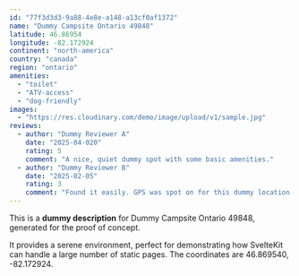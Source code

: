 ```yaml
---
id: "77f3d3d3-9a88-4e8e-a148-a13cf0af1372"
name: "Dummy Campsite Ontario 49848"
latitude: 46.86954
longitude: -82.172924
continent: "north-america"
country: "canada"
region: "ontario"
amenities:
  - "toilet"
  - "ATV-access"
  - "dog-friendly"
images:
  - "https://res.cloudinary.com/demo/image/upload/v1/sample.jpg"
reviews:
  - author: "Dummy Reviewer A"
    date: "2025-04-020"
    rating: 5
    comment: "A nice, quiet dummy spot with some basic amenities."
  - author: "Dummy Reviewer B"
    date: "2025-02-05"
    rating: 3
    comment: "Found it easily. GPS was spot on for this dummy location."
---
```


This is a **dummy description** for Dummy Campsite Ontario 49848, generated for the proof of concept.

It provides a serene environment, perfect for demonstrating how SvelteKit can handle a large number of static pages. The coordinates are 46.869540, -82.172924.
